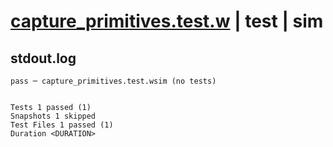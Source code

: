 # [capture_primitives.test.w](../../../../../examples/tests/valid/capture_primitives.test.w) | test | sim

## stdout.log
```log
pass ─ capture_primitives.test.wsim (no tests)
 
 
Tests 1 passed (1)
Snapshots 1 skipped
Test Files 1 passed (1)
Duration <DURATION>
```

